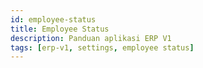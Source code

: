 ```yaml
---
id: employee-status
title: Employee Status
description: Panduan aplikasi ERP V1
tags: [erp-v1, settings, employee status]
---
```

